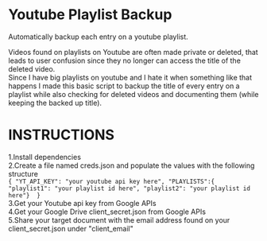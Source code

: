 # Youtube Playlist Backup
Automatically backup each entry on a youtube playlist.

Videos found on playlists on Youtube are often made private or deleted, that leads to user confusion since they no longer can access the title of the deleted video.  
Since I have big playlists on youtube and I hate it when something like that happens I made this basic script to backup the title of every entry on a playlist while also checking for deleted videos and documenting them (while keeping the backed up title).  

# INSTRUCTIONS
1.Install dependencies  
2.Create a file named creds.json and populate the values with the following structure  
`
{
    "YT_API_KEY": "your youtube api key here",
    "PLAYLISTS":{
        "playlist1": "your playlist id here",
        "playlist2": "your playlist id here"} 
}
`  
3.Get your Youtube api key from Google APIs  
4.Get your Google Drive client_secret.json from Google APIs  
5.Share your target document with the email address found on your client_secret.json under "client_email"  

